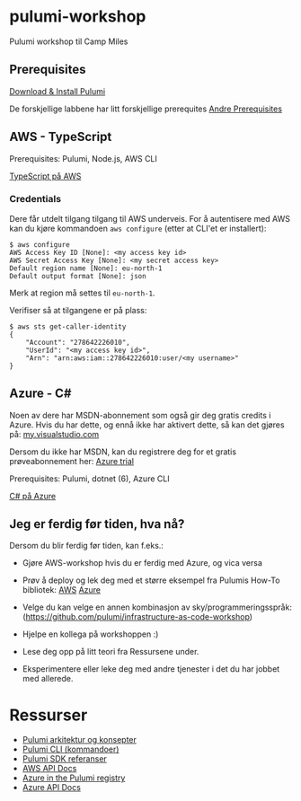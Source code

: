 # pulumi-workshop
Pulumi workshop til Camp Miles 

## Prerequisites

[Download & Install Pulumi](https://www.pulumi.com/docs/get-started/install/)

De forskjellige labbene har litt forskjellige prerequites
[Andre Prerequisites](https://github.com/pulumi/infrastructure-as-code-workshop/blob/master/00-installing-prerequisites.md)


## AWS - TypeScript

Prerequisites: Pulumi, Node.js, AWS CLI

[TypeScript på AWS](https://github.com/pulumi/infrastructure-as-code-workshop/blob/master/labs/aws/in-person/typescript/README.md)

### Credentials

Dere får utdelt tilgang tilgang til AWS underveis.
For å autentisere med AWS kan du kjøre kommandoen `aws configure` (etter at CLI'et er installert):

```
$ aws configure
AWS Access Key ID [None]: <my access key id>
AWS Secret Access Key [None]: <my secret access key>
Default region name [None]: eu-north-1
Default output format [None]: json
```

Merk at region må settes til `eu-north-1`.

Verifiser så at tilgangene er på plass:
```
$ aws sts get-caller-identity
{
    "Account": "278642226010", 
    "UserId": "<my access key id>", 
    "Arn": "arn:aws:iam::278642226010:user/<my username>"
}
```


## Azure - C#

Noen av dere har MSDN-abonnement som også gir deg gratis credits i Azure. Hvis du har dette, og ennå ikke har aktivert dette, så kan det gjøres på: [my.visualstudio.com](https://my.visualstudio.com)

Dersom du ikke har MSDN, kan du registrere deg for et gratis prøveabonnement her: [Azure trial](https://azure.microsoft.com/nb-no/free/)


Prerequisites: Pulumi, dotnet (6), Azure CLI

[C# på Azure](https://github.com/pulumi/infrastructure-as-code-workshop/blob/master/labs/azure/csharp/README.md)

##  Jeg er ferdig før tiden, hva nå?

Dersom du blir ferdig før tiden, kan f.eks.:

* Gjøre AWS-workshop hvis du er ferdig med Azure, og vica versa
* Prøv å deploy og lek deg med et større eksempel fra Pulumis How-To bibliotek: [AWS](https://www.pulumi.com/registry/packages/aws/how-to-guides/) [Azure](https://www.pulumi.com/registry/packages/azure-native/how-to-guides/)
* Velge du kan velge en annen kombinasjon av sky/programmeringsspråk: (https://github.com/pulumi/infrastructure-as-code-workshop)

* Hjelpe en kollega på workshoppen :)
* Lese deg opp på litt teori fra Ressursene under.
* Eksperimentere eller leke deg med andre tjenester i det du har jobbet med allerede.


# Ressurser

- [Pulumi arkitektur og konsepter](https://www.pulumi.com/docs/intro/concepts/)
- [Pulumi CLI (kommandoer)](https://www.pulumi.com/docs/reference/cli/)
- [Pulumi SDK referanser](https://www.pulumi.com/docs/reference/pulumi-sdk/)
- [AWS API Docs](https://www.pulumi.com/registry/packages/aws/)
- [Azure in the Pulumi registry](https://www.pulumi.com/registry/packages/azure-native/)
- [Azure API Docs](https://www.pulumi.com/registry/packages/azure-native/api-docs/)

